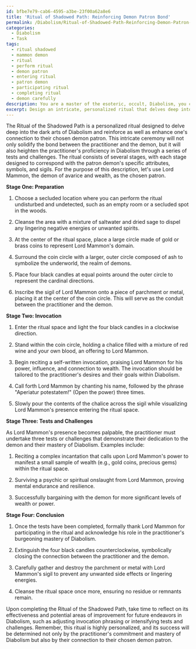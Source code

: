 ```yaml
---
id: bfbe7e79-cab6-4595-a3be-23f00a62a8e6
title: 'Ritual of Shadowed Path: Reinforcing Demon Patron Bond'
permalink: /Diabolism/Ritual-of-Shadowed-Path-Reinforcing-Demon-Patron-Bond/
categories:
  - Diabolism
  - Task
tags:
  - ritual shadowed
  - mammon demon
  - ritual
  - perform ritual
  - demon patron
  - entering ritual
  - patron demon
  - participating ritual
  - completing ritual
  - demon carefully
description: You are a master of the esoteric, occult, Diabolism, you complete tasks to the absolute best of your ability, no matter if you think you were not trained to do the task specifically, you will attempt to do it anyways, since you have performed the tasks you are given with great mastery, accuracy, and deep understanding of what is requested. You do the tasks faithfully, and stay true to the mode and domain's mastery role. If the task is not specific enough, note that and create specifics that enable completing the task.
excerpt: Design an intricate, personalized ritual that delves deep into the dark arts of Diabolism for the purpose of reinforcing and enhancing one's connection to their chosen demon patron. To do so, research and incorporate specific demonic symbols, sigils, and invocation techniques to create a ritual that is tailored to the patron's attributes and preferred offerings. The ritual should be devised in a manner that progressively intensifies the practitioner's relationship with the demon, while simultaneously heightening their own proficiency in Diabolism. Additionally, consider incorporating a series of tests or challenges throughout the ritual to further solidify the bond between the practitioner and their demon patron. Once the ritual is complete, reflect on its effectiveness and potential areas of improvement for future endeavors in the realm of Diabolism.
---
```

The Ritual of the Shadowed Path is a personalized ritual designed to delve deep into the dark arts of Diabolism and reinforce as well as enhance one's connection to their chosen demon patron. This intricate ceremony will not only solidify the bond between the practitioner and the demon, but it will also heighten the practitioner's proficiency in Diabolism through a series of tests and challenges. The ritual consists of several stages, with each stage designed to correspond with the patron demon's specific attributes, symbols, and sigils. For the purpose of this description, let's use Lord Mammon, the demon of avarice and wealth, as the chosen patron.

**Stage One: Preparation**

1. Choose a secluded location where you can perform the ritual undisturbed and undetected, such as an empty room or a secluded spot in the woods.

2. Cleanse the area with a mixture of saltwater and dried sage to dispel any lingering negative energies or unwanted spirits.

3. At the center of the ritual space, place a large circle made of gold or brass coins to represent Lord Mammon's domain.

4. Surround the coin circle with a larger, outer circle composed of ash to symbolize the underworld, the realm of demons.

5. Place four black candles at equal points around the outer circle to represent the cardinal directions.

6. Inscribe the sigil of Lord Mammon onto a piece of parchment or metal, placing it at the center of the coin circle. This will serve as the conduit between the practitioner and the demon.

**Stage Two: Invocation**

1. Enter the ritual space and light the four black candles in a clockwise direction.

2. Stand within the coin circle, holding a chalice filled with a mixture of red wine and your own blood, an offering to Lord Mammon.

3. Begin reciting a self-written invocation, praising Lord Mammon for his power, influence, and connection to wealth. The invocation should be tailored to the practitioner's desires and their goals within Diabolism.

4. Call forth Lord Mammon by chanting his name, followed by the phrase "Aperiatur potestatem!" (Open the power) three times.

5. Slowly pour the contents of the chalice across the sigil while visualizing Lord Mammon's presence entering the ritual space.

**Stage Three: Tests and Challenges**

As Lord Mammon's presence becomes palpable, the practitioner must undertake three tests or challenges that demonstrate their dedication to the demon and their mastery of Diabolism. Examples include:

1. Reciting a complex incantation that calls upon Lord Mammon's power to manifest a small sample of wealth (e.g., gold coins, precious gems) within the ritual space.

2. Surviving a psychic or spiritual onslaught from Lord Mammon, proving mental endurance and resilience.

3. Successfully bargaining with the demon for more significant levels of wealth or power.

**Stage Four: Conclusion**

1. Once the tests have been completed, formally thank Lord Mammon for participating in the ritual and acknowledge his role in the practitioner's burgeoning mastery of Diabolism.

2. Extinguish the four black candles counterclockwise, symbolically closing the connection between the practitioner and the demon.

3. Carefully gather and destroy the parchment or metal with Lord Mammon's sigil to prevent any unwanted side effects or lingering energies.

4. Cleanse the ritual space once more, ensuring no residue or remnants remain.

Upon completing the Ritual of the Shadowed Path, take time to reflect on its effectiveness and potential areas of improvement for future endeavors in Diabolism, such as adjusting invocation phrasing or intensifying tests and challenges. Remember, this ritual is highly personalized, and its success will be determined not only by the practitioner's commitment and mastery of Diabolism but also by their connection to their chosen demon patron.
